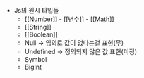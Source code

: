 - Js의 원시 타입들
	- [[Number]] - [[변수]] - [[Math]]
	- [[String]]
	- [[Boolean]]
	- Null → 임의로 값이 없다는걸 표현(무)
	- Undefined → 정의되지 않은 값 표현(미정)
	- Symbol
	- BigInt
